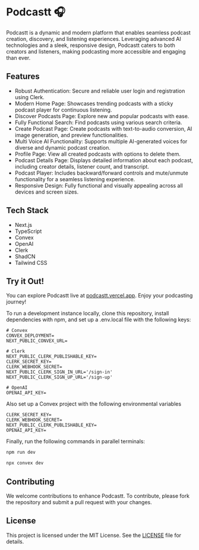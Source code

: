 # Podcastt 🎧

Podcastt is a dynamic and modern platform that enables seamless podcast creation, discovery, and listening experiences. Leveraging advanced AI technologies and a sleek, responsive design, Podcastt caters to both creators and listeners, making podcasting more accessible and engaging than ever.

## Features

- Robust Authentication: Secure and reliable user login and registration using Clerk.
- Modern Home Page: Showcases trending podcasts with a sticky podcast player for continuous listening.
- Discover Podcasts Page: Explore new and popular podcasts with ease.
- Fully Functional Search: Find podcasts using various search criteria.
- Create Podcast Page: Create podcasts with text-to-audio conversion, AI image generation, and preview functionalities.
- Multi Voice AI Functionality: Supports multiple AI-generated voices for diverse and dynamic podcast creation.
- Profile Page: View all created podcasts with options to delete them.
- Podcast Details Page: Displays detailed information about each podcast, including creator details, listener count, and transcript.
- Podcast Player: Includes backward/forward controls and mute/unmute functionality for a seamless listening experience.
- Responsive Design: Fully functional and visually appealing across all devices and screen sizes.

## Tech Stack

- Next.js
- TypeScript
- Convex
- OpenAI
- Clerk
- ShadCN
- Tailwind CSS

## Try it Out!

You can explore Podcastt live at [podcastt.vercel.app](https://podcastt.vercel.app). Enjoy your podcasting journey!

To run a development instance locally, clone this repository, install dependencies with npm, and set up a .env.local file with the following keys:

```env
# Convex
CONVEX_DEPLOYMENT=
NEXT_PUBLIC_CONVEX_URL=

# Clerk
NEXT_PUBLIC_CLERK_PUBLISHABLE_KEY=
CLERK_SECRET_KEY=
CLERK_WEBHOOK_SECRET=
NEXT_PUBLIC_CLERK_SIGN_IN_URL='/sign-in'
NEXT_PUBLIC_CLERK_SIGN_UP_URL='/sign-up'

# OpenAI
OPENAI_API_KEY=
```

Also set up a Convex project with the following environmental variables

```env
CLERK_SECRET_KEY=
CLERK_WEBHOOK_SECRET=
NEXT_PUBLIC_CLERK_PUBLISHABLE_KEY=
OPENAI_API_KEY=
```

Finally, run the following commands in parallel terminals:

```sh
npm run dev
```

```sh
npx convex dev
```

## Contributing

We welcome contributions to enhance Podcastt. To contribute, please fork the repository and submit a pull request with your changes.

## License

This project is licensed under the MIT License. See the [LICENSE](./LICENSE) file for details.
